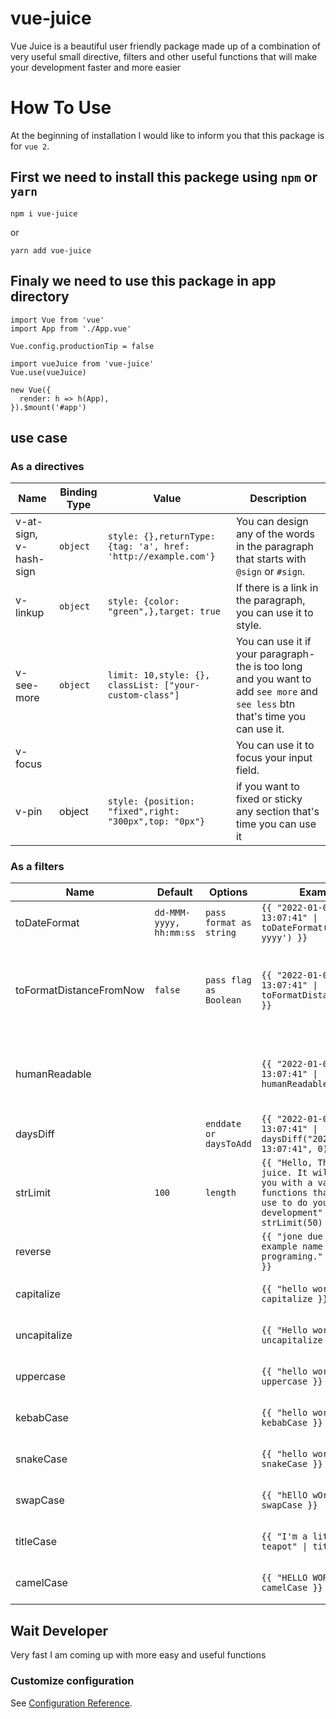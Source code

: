 # vue-juice
Vue Juice is a beautiful user friendly package made up of a combination of very useful small directive, filters and other useful functions that will make your development faster and more easier
# How To Use
At the beginning of installation I would like to inform you that this package is for ``vue 2``.

 ## First we need to install this packege using ```npm``` or ```yarn``` 

```
npm i vue-juice
```
or 
```
yarn add vue-juice
```
## Finaly we need to use this package in app directory

```
import Vue from 'vue'
import App from './App.vue'

Vue.config.productionTip = false

import vueJuice from 'vue-juice'
Vue.use(vueJuice)

new Vue({
  render: h => h(App),
}).$mount('#app')
```
## use case

### As a **directives** 
| Name | Binding Type | Value | Description |
|------|--------------|-------|-------------|
| v-at-sign, v-hash-sign | `object` | `style: {},returnType: {tag: 'a', href: 'http://example.com'}`| You can design any of the words in the paragraph that starts with `@sign` or `#sign`. |
| v-linkup | `object` |  `style: {color: "green",},target: true` | If there is a link in the paragraph, you can use it to style.|
| v-see-more | `object` | `limit: 10,style: {}, classList: ["your-custom-class"]` | You can use it if your paragraph-the is too long and you want to add `see more` and `see less` btn that's time you can use it.|
| v-focus |  | | You can use it to focus your input field.|
| v-pin | object | `style: {position: "fixed",right: "300px",top: "0px"}` | if you want to fixed or sticky any section that's time you can use it |

### As a **filters** 
| Name | Default  | Options | Example | Description
|------|---------|---------|---------|-----------|
| toDateFormat | `dd-MMM-yyyy, hh:mm:ss` | `pass format as string`| `{{ "2022-01-01 13:07:41" \| toDateFormat('dd-MMM-yyyy') }}` | formating your date time string |
| toFormatDistanceFromNow | `false` | `pass flag as Boolean` | `{{ "2022-01-01 13:07:41" \| toFormatDistanceFromNow }}` | if you pass flag as a boolean it will return short name look like `months` to `m`
| humanReadable |  |  | `{{ "2022-01-01 13:07:41" \| humanReadable }}` | it will return readable datetime naming string like `3 months ago` | 
| daysDiff | | `enddate or daysToAdd` | `{{ "2022-01-01 13:07:41" \| daysDiff("2021-01-01 13:07:41", 0) }}` | it will return difference of two date  |
| strLimit | `100` | `length` | `{{ "Hello, This is vue juice. It will provide you with a variety of functions that you can use to do your development" \| strLimit(50)` |
| reverse | | | `{{ "jone due is a example name of programing." \| reverse }}` | This will reverse your string |
| capitalize | | | `{{ "hello world" \| capitalize }}` | This will capitalize your string |
| uncapitalize | | | `{{ "Hello world" \| uncapitalize }}` | This will uncapitalize your string |
| uppercase | | | `{{ "hello world" \| uppercase }}` | This will uppercase your string |
| kebabCase | | | `{{ "hello world" \| kebabCase }}` | This will kebabCase your string |
| snakeCase | | | `{{ "hello world" \| snakeCase }}` | This will snakeCase your string |
| swapCase | | | `{{ "hEllO wOrlD" \| swapCase }}` | This will swapCase your string |
| titleCase | | | `{{ "I'm a little teapot" \| titleCase }}` | This will titleCase your string |
| camelCase | | | `{{ "HELLO WORLD" \| camelCase }}` | This will camelCase your string |


## Wait Developer 
Very fast I am coming up with more easy and useful functions
### Customize configuration
See [Configuration Reference](https://github.com/MdEahiaMondal/vue-juice).
